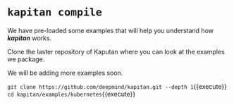 # `kapitan compile`

We have pre-loaded some examples that will help you understand how ***kapitan*** works.

Clone the laster repository of Kaputan where you can look at the examples we package. 

We will be adding more examples soon.


`git clone https://github.com/deepmind/kapitan.git --depth 1`{{execute}}
`cd kapitan/examples/kubernetes`{{execute}}

